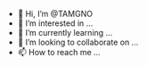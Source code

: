 - 👋 Hi, I’m @TAMGNO
- 👀 I’m interested in ...
- 🌱 I’m currently learning ...
- 💞️ I’m looking to collaborate on ...
- 📫 How to reach me ...

<!---
TAMGNO/TAMGNO is a ✨ special ✨ repository because its `README.md` (this file) appears on your GitHub profile.
You can click the Preview link to take a look at your changes.
--->
